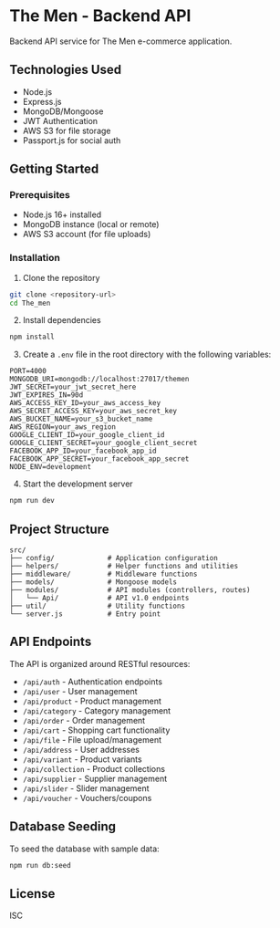 # The Men - Backend API

Backend API service for The Men e-commerce application.

## Technologies Used

- Node.js
- Express.js
- MongoDB/Mongoose
- JWT Authentication
- AWS S3 for file storage
- Passport.js for social auth

## Getting Started

### Prerequisites

- Node.js 16+ installed
- MongoDB instance (local or remote)
- AWS S3 account (for file uploads)

### Installation

1. Clone the repository
```bash
git clone <repository-url>
cd The_men
```

2. Install dependencies
```bash
npm install
```

3. Create a `.env` file in the root directory with the following variables:
```
PORT=4000
MONGODB_URI=mongodb://localhost:27017/themen
JWT_SECRET=your_jwt_secret_here
JWT_EXPIRES_IN=90d
AWS_ACCESS_KEY_ID=your_aws_access_key
AWS_SECRET_ACCESS_KEY=your_aws_secret_key
AWS_BUCKET_NAME=your_s3_bucket_name
AWS_REGION=your_aws_region
GOOGLE_CLIENT_ID=your_google_client_id
GOOGLE_CLIENT_SECRET=your_google_client_secret
FACEBOOK_APP_ID=your_facebook_app_id
FACEBOOK_APP_SECRET=your_facebook_app_secret
NODE_ENV=development
```

4. Start the development server
```bash
npm run dev
```

## Project Structure

```
src/
├── config/             # Application configuration
├── helpers/            # Helper functions and utilities
├── middleware/         # Middleware functions
├── models/             # Mongoose models
├── modules/            # API modules (controllers, routes)
│   └── Api/            # API v1.0 endpoints
├── util/               # Utility functions
└── server.js           # Entry point
```

## API Endpoints

The API is organized around RESTful resources:

- `/api/auth` - Authentication endpoints
- `/api/user` - User management
- `/api/product` - Product management
- `/api/category` - Category management
- `/api/order` - Order management
- `/api/cart` - Shopping cart functionality
- `/api/file` - File upload/management
- `/api/address` - User addresses
- `/api/variant` - Product variants
- `/api/collection` - Product collections
- `/api/supplier` - Supplier management
- `/api/slider` - Slider management
- `/api/voucher` - Vouchers/coupons

## Database Seeding

To seed the database with sample data:

```bash
npm run db:seed
```

## License

ISC 